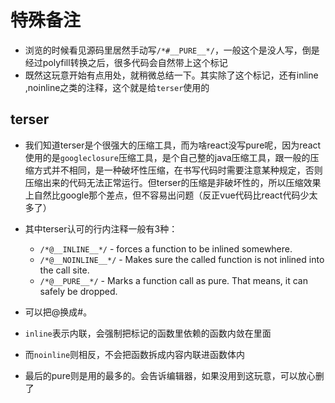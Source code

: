 # 特殊备注

- 浏览的时候看见源码里居然手动写`/*#__PURE__*/`，一般这个是没人写，倒是经过polyfill转换之后，很多代码会自然带上这个标记
- 既然这玩意开始有点用处，就稍微总结一下。其实除了这个标记，还有inline ,noinline之类的注释，这个就是给`terser`使用的

## terser

- 我们知道terser是个很强大的压缩工具，而为啥react没写pure呢，因为react使用的是`googleclosure`压缩工具，是个自己整的java压缩工具，跟一般的压缩方式并不相同，是一种破坏性压缩，在书写代码时需要注意某种规定，否则压缩出来的代码无法正常运行。但terser的压缩是非破坏性的，所以压缩效果上自然比google那个差点，但不容易出问题（反正vue代码比react代码少太多了）

- 其中terser认可的行内注释一般有3种：
  - `/*@__INLINE__*/` - forces a function to be inlined somewhere.
  - `/*@__NOINLINE__*/` - Makes sure the called function is not inlined into the call site.
  - `/*@__PURE__*/` - Marks a function call as pure. That means, it can safely be dropped.

- 可以把@换成#。
- `inline`表示内联，会强制把标记的函数里依赖的函数内敛在里面
- 而`noinline`则相反，不会把函数拆成内容内联进函数体内
- 最后的pure则是用的最多的。会告诉编辑器，如果没用到这玩意，可以放心删了
